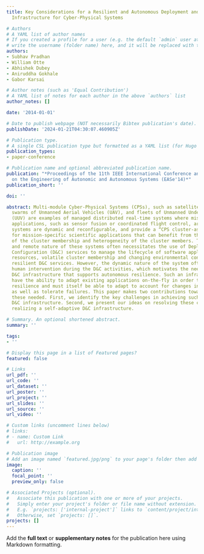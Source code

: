 ```yaml
---
title: Key Considerations for a Resilient and Autonomous Deployment and Configuration
  Infrastructure for Cyber-Physical Systems

# Authors
# A YAML list of author names
# If you created a profile for a user (e.g. the default `admin` user at `content/authors/admin/`), 
# write the username (folder name) here, and it will be replaced with their full name and linked to their profile.
authors:
- Subhav Pradhan
- William Otte
- Abhishek Dubey
- Aniruddha Gokhale
- Gabor Karsai

# Author notes (such as 'Equal Contribution')
# A YAML list of notes for each author in the above `authors` list
author_notes: []

date: '2014-01-01'

# Date to publish webpage (NOT necessarily Bibtex publication's date).
publishDate: '2024-01-21T04:30:07.460905Z'

# Publication type.
# A single CSL publication type but formatted as a YAML list (for Hugo requirements).
publication_types:
- paper-conference

# Publication name and optional abbreviated publication name.
publication: "*Proceedings of the 11th IEEE International Conference and Workshops
  on the Engineering of Autonomic and Autonomous Systems (EASe'14)*"
publication_short: ''

doi: ''

abstract: Multi-module Cyber-Physical Systems (CPSs), such as satellite clusters,
  swarms of Unmanned Aerial Vehicles (UAV), and fleets of Unmanned Underwater Vehicles
  (UUV) are examples of managed distributed real-time systems where mission-critical
  applications, such as sensor fusion or coordinated flight control, are hosted. These
  systems are dynamic and reconfigurable, and provide a “CPS cluster-as-a-service”
  for mission-specific scientific applications that can benefit from the elasticity
  of the cluster membership and heterogeneity of the cluster members. The distributed
  and remote nature of these systems often necessitates the use of Deployment and
  Configuration (D&C) services to manage the lifecycle of software applications. Fluctuating
  resources, volatile cluster membership and changing environmental conditions require
  resilient D&C services. However, the dynamic nature of the system often precludes
  human intervention during the D&C activities, which motivates the need for a self-adaptive
  D&C infrastructure that supports autonomous resilience. Such an infrastructure must
  have the ability to adapt existing applications on-the-fly in order to provide application
  resilience and must itself be able to adapt to account for changes in the system
  as well as tolerate failures. This paper makes two contributions towards addressing
  these needed. First, we identify the key challenges in achieving such a self-adaptive
  D&C infrastructure. Second, we present our ideas on resolving these challenges and
  realizing a self-adaptive D&C infrastructure.

# Summary. An optional shortened abstract.
summary: ''

tags:
- ''

# Display this page in a list of Featured pages?
featured: false

# Links
url_pdf: ''
url_code: ''
url_dataset: ''
url_poster: ''
url_project: ''
url_slides: ''
url_source: ''
url_video: ''

# Custom links (uncomment lines below)
# links:
# - name: Custom Link
#   url: http://example.org

# Publication image
# Add an image named `featured.jpg/png` to your page's folder then add a caption below.
image:
  caption: ''
  focal_point: ''
  preview_only: false

# Associated Projects (optional).
#   Associate this publication with one or more of your projects.
#   Simply enter your project's folder or file name without extension.
#   E.g. `projects: ['internal-project']` links to `content/project/internal-project/index.md`.
#   Otherwise, set `projects: []`.
projects: []
---
```


Add the **full text** or **supplementary notes** for the publication here using Markdown formatting.
